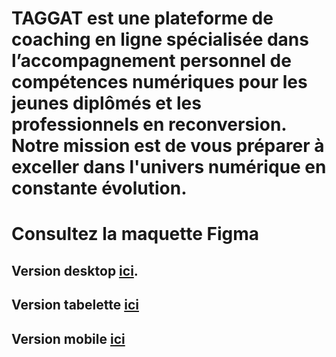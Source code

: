 #        TAGGAT  est  une plateforme de coaching en ligne   spécialisée dans l’accompagnement personnel de compétences numériques pour les jeunes diplômés et les professionnels en reconversion. Notre mission est de vous préparer à exceller dans l'univers numérique  en constante évolution.



# Consultez la maquette Figma
## Version desktop [ici](https://www.figma.com/proto/1UVmMQs3HP5YycoGv7wKgc/sntaggat.com?page-id=0%3A1&node-id=1-2&scaling=min-zoom&starting-point-node-id=1%3A2&show-proto-sidebar=1&mode=design&t=rOv8rr5PWXAQuCAD-1\)https://www.figma.com/proto/1UVmMQs3HP5YycoGv7wKgc/sntaggat.com?page-id=0%3A1&node-id=1-2&scaling=min-zoom&starting-point-node-id=1%3A2&show-proto-sidebar=1&mode=design&t=rOv8rr5PWXAQuCAD-1).

## Version tabelette [ici](https://www.figma.com/proto/1UVmMQs3HP5YycoGv7wKgc/sntaggat.com?page-id=0%3A1&node-id=71-2&scaling=min-zoom&starting-point-node-id=71%3A2&show-proto-sidebar=1&t=JoTl4pFpjwUJ2guc-1&mode=design)

## Version mobile [ici](https://www.figma.com/proto/1UVmMQs3HP5YycoGv7wKgc/sntaggat.com?page-id=0%3A1&node-id=77-2607&scaling=min-zoom&starting-point-node-id=77%3A2607&show-proto-sidebar=1&mode=design&t=rOv8rr5PWXAQuCAD-1)
